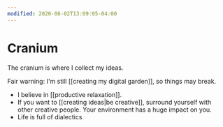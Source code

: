 ```yaml
---
modified: 2020-08-02T13:09:05-04:00
---
```


# Cranium

The cranium is where I collect my ideas.

Fair warning: I'm still [[creating my digital garden]], so things may break.

* I believe in [[productive relaxation]].
* If you want to [[creating ideas|be creative]], surround yourself with other creative people. Your environment has a huge impact on you.
* Life is full of dialectics